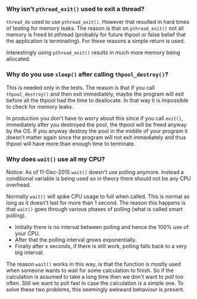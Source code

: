 ### Why isn't `pthread_exit()` used to exit a thread?

`thread_do` used to use `pthread_exit()`. However that resulted in
hard times of testing for memory leaks. The reason is that on `pthread_exit()`
not all memory is freed bt pthread (probably for future thpool or false
belief that the application is terminating). For these reasons a simple return
is used.

Interestingly using `pthread_exit()` results in much more memory being allocated.


### Why do you use `sleep()` after calling `thpool_destroy()`?

This is needed only in the tests. The reason is that if you call `thpool_destroy()`
and then exit immediately, maybe the program will exit before all the thpool
had the time to deallocate. In that way it is impossible to check for memory
leaks.

In production you don't have to worry about this since if you call `exit()`,
immediately after you destroyed the pool, the thpool will be freed
anyway by the OS. If you anyway destroy the pool in the middle of your
program it doesn't matter again since the program will not exit immediately
and thus thpool will have more than enough time to terminate.


### Why does `wait()` use all my CPU?

Notice: As of 11-Dec-2015 `wait()` doesn't use polling anymore. Instead a conditional variable is being used so in theory there should not be any CPU overhead.

Normally `wait()` will spike CPU usage to full when called. This is normal as long as it doesn't last for more than 1 second. The reason this happens is that `wait()` goes through various phases of polling (what is called smart polling).

 * Initially there is no interval between polling and hence the 100% use of your CPU.
 * After that the polling interval grows exponentially.
 * Finally after x seconds, if there is still work, polling falls back to a very big interval.

The reason `wait()` works in this way, is that the function is mostly used when someone wants to wait for some calculation to finish. So if the calculation is assumed to take a long time then we don't want to poll too often. Still we want to poll fast in case the calculation is a simple one. To solve these two problems, this seemingly awkward behaviour is present.
